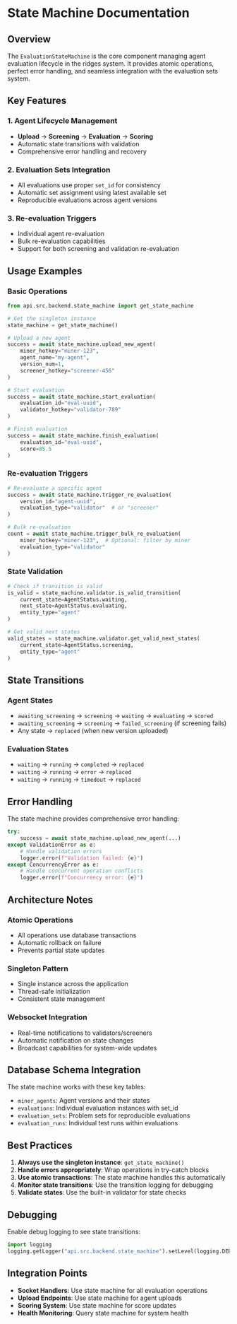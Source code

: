 # State Machine Documentation

## Overview

The `EvaluationStateMachine` is the core component managing agent evaluation lifecycle in the ridges system. It provides atomic operations, perfect error handling, and seamless integration with the evaluation sets system.

## Key Features

### 1. Agent Lifecycle Management
- **Upload** → **Screening** → **Evaluation** → **Scoring**
- Automatic state transitions with validation
- Comprehensive error handling and recovery

### 2. Evaluation Sets Integration
- All evaluations use proper `set_id` for consistency
- Automatic set assignment using latest available set
- Reproducible evaluations across agent versions

### 3. Re-evaluation Triggers
- Individual agent re-evaluation
- Bulk re-evaluation capabilities
- Support for both screening and validation re-evaluation

## Usage Examples

### Basic Operations

```python
from api.src.backend.state_machine import get_state_machine

# Get the singleton instance
state_machine = get_state_machine()

# Upload a new agent
success = await state_machine.upload_new_agent(
    miner_hotkey="miner-123",
    agent_name="my-agent",
    version_num=1,
    screener_hotkey="screener-456"
)

# Start evaluation
success = await state_machine.start_evaluation(
    evaluation_id="eval-uuid",
    validator_hotkey="validator-789"
)

# Finish evaluation
success = await state_machine.finish_evaluation(
    evaluation_id="eval-uuid", 
    score=85.5
)
```

### Re-evaluation Triggers

```python
# Re-evaluate a specific agent
success = await state_machine.trigger_re_evaluation(
    version_id="agent-uuid",
    evaluation_type="validator"  # or "screener"
)

# Bulk re-evaluation
count = await state_machine.trigger_bulk_re_evaluation(
    miner_hotkey="miner-123",  # Optional: filter by miner
    evaluation_type="validator"
)
```

### State Validation

```python
# Check if transition is valid
is_valid = state_machine.validator.is_valid_transition(
    current_state=AgentStatus.waiting,
    next_state=AgentStatus.evaluating,
    entity_type="agent"
)

# Get valid next states
valid_states = state_machine.validator.get_valid_next_states(
    current_state=AgentStatus.screening,
    entity_type="agent"
)
```

## State Transitions

### Agent States
- `awaiting_screening` → `screening` → `waiting` → `evaluating` → `scored`
- `awaiting_screening` → `screening` → `failed_screening` (if screening fails)
- Any state → `replaced` (when new version uploaded)

### Evaluation States
- `waiting` → `running` → `completed` → `replaced`
- `waiting` → `running` → `error` → `replaced`
- `waiting` → `running` → `timedout` → `replaced`

## Error Handling

The state machine provides comprehensive error handling:

```python
try:
    success = await state_machine.upload_new_agent(...)
except ValidationError as e:
    # Handle validation errors
    logger.error(f"Validation failed: {e}")
except ConcurrencyError as e:
    # Handle concurrent operation conflicts
    logger.error(f"Concurrency error: {e}")
```

## Architecture Notes

### Atomic Operations
- All operations use database transactions
- Automatic rollback on failure
- Prevents partial state updates

### Singleton Pattern
- Single instance across the application
- Thread-safe initialization
- Consistent state management

### Websocket Integration
- Real-time notifications to validators/screeners
- Automatic notification on state changes
- Broadcast capabilities for system-wide updates

## Database Schema Integration

The state machine works with these key tables:

- `miner_agents`: Agent versions and their states
- `evaluations`: Individual evaluation instances with set_id
- `evaluation_sets`: Problem sets for reproducible evaluations
- `evaluation_runs`: Individual test runs within evaluations

## Best Practices

1. **Always use the singleton instance**: `get_state_machine()`
2. **Handle errors appropriately**: Wrap operations in try-catch blocks
3. **Use atomic transactions**: The state machine handles this automatically
4. **Monitor state transitions**: Use the transition logging for debugging
5. **Validate states**: Use the built-in validator for state checks

## Debugging

Enable debug logging to see state transitions:

```python
import logging
logging.getLogger("api.src.backend.state_machine").setLevel(logging.DEBUG)
```

## Integration Points

- **Socket Handlers**: Use state machine for all evaluation operations
- **Upload Endpoints**: Use state machine for agent uploads
- **Scoring System**: Use state machine for score updates
- **Health Monitoring**: Query state machine for system health